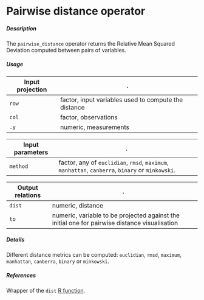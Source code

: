 # Pairwise distance operator

##### Description

The `pairwise_distance` operator returns the Relative Mean Squared Deviation computed between pairs of variables.

##### Usage

Input projection|.
---|---
`row`        | factor, input variables used to compute the distance
`col`        | factor, observations 
`.y`        | numeric, measurements

Input parameters|.
---|---
`method`        | factor, any of `euclidian`, `rmsd`, `maximum`, `manhattan`, `canberra`, `binary` or `minkowski`.

Output relations|.
---|---
`dist`        | numeric, distance
`to`        | numeric, variable to be projected against the initial one for pairwise distance visualisation

##### Details

Different distance metrics can be computed: `euclidian`, `rmsd`, `maximum`, `manhattan`, `canberra`, `binary` or `minkowski`.

##### References

Wrapper of the `dist` [R function](https://www.rdocumentation.org/packages/stats/versions/3.6.2/topics/dist).